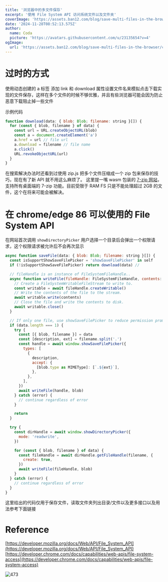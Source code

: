 ```yaml
---
title: '浏览器中的多文件保存'
excerpt: '使用 File System API 访问系统文件以及文件夹'
coverImage: 'https://assets.ban12.com/blog/save-multi-files-in-the-browser/cover.png'
date: '2024-11-28T08:52:13.575Z'
author:
  name: Coda
  picture: 'https://avatars.githubusercontent.com/u/23135654?v=4'
ogImage:
  url: 'https://assets.ban12.com/blog/save-multi-files-in-the-browser/cover.png'
---
```


# 过时的方式

使用动态创建的 a 标签 添加 link 和 download 属性设置文件名来模拟点击下载实现的文件保存，这样在多个文件的时候不够优雅，并且有些浏览器可能会因为防止恶意下载阻止掉一些文件

示例代码

```javascript
function download(data: { blob: Blob; filename: string }[]) {
  for (const { blob, filename } of data) {
    const url = URL.createObjectURL(blob)
    const a = document.createElement('a')
    a.href = url // file url
    a.download = filename // file name
    a.click()
    URL.revokeObjectURL(url)
  }
}
```

在搜索解决办法时还看到过使用 zip.js 把多个文件压缩成一个 zip 包来保存的技巧，现在有了新 API 就不用这么麻烦了。
这里提一嘴 wasm 包装的 [7-zip 网站](https://toys.ban12.com/7-zip)，支持所有桌面端的 7-zip 功能。目前受限于 RAM FS 只是不能处理超过 2GB 的文件，这个在将来可能会被解决。

# 在 chrome/edge 86 可以使用的 File System API

在网站首次调用 `showDirectoryPicker` 用户选择一个目录后会弹出一个权限请求，这个权限请求被允许后不会再次显示

```javascript
async function saveFile(data: { blob: Blob; filename: string }[]) {
  const isSupportShowSaveFilePicker = 'showSaveFilePicker' in self
  if (!isSupportShowSaveFilePicker) return download(data) //

  // fileHandle is an instance of FileSystemFileHandle..
  async function writeFile(fileHandle: FileSystemFileHandle, contents: Blob) {
    // Create a FileSystemWritableFileStream to write to.
    const writable = await fileHandle.createWritable()
    // Write the contents of the file to the stream.
    await writable.write(contents)
    // Close the file and write the contents to disk.
    await writable.close()
  }

  // If only one file, use showSaveFilePicker to reduce permission prompts.
  if (data.length === 1) {
    try {
      const [{ blob, filename }] = data
      const [description, ext] = filename.split('.')
      const handle = await window.showSaveFilePicker({
        types: [
          {
            description,
            accept: {
              [blob.type as MIMEType]: [`.${ext}`],
            },
          },
        ],
      })
      await writeFile(handle, blob)
    } catch (error) {
      // continue regardless of error
    }

    return
  }

  try {
    const dirHandle = await window.showDirectoryPicker({
      mode: 'readwrite',
    })

    for (const { blob, filename } of data) {
      const fileHandle = await dirHandle.getFileHandle(filename, {
        create: true,
      })
      await writeFile(fileHandle, blob)
    }
  } catch (error) {
    // continue regardless of error
  }
}
```

这里给出的代码仅用于保存文件，读取文件夹列出目录/文件以及更多接口以及用法参考下面链接

# Reference

[https://developer.mozilla.org/docs/Web/API/File_System_API](https://developer.mozilla.org/docs/Web/API/File_System_API)
[https://developer.chrome.com/docs/capabilities/web-apis/file-system-access](https://developer.chrome.com/docs/capabilities/web-apis/file-system-access)

![473](https://assets.ban12.com/blog/save-multi-files-in-the-browser/good.png)
